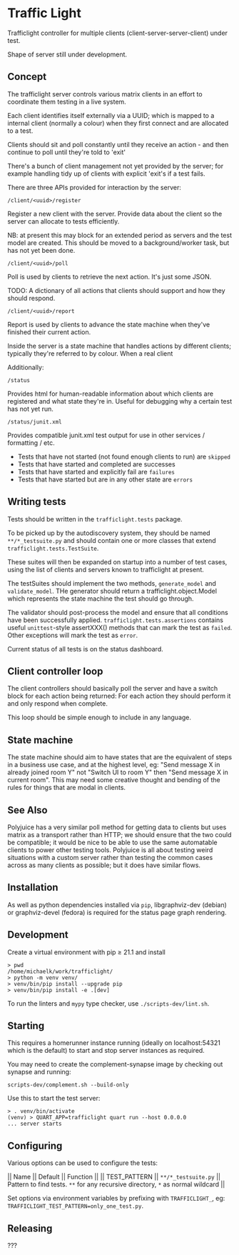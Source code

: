 # Traffic Light

Trafficlight controller for multiple clients (client-server-server-client) under test.

Shape of server still under development.

## Concept

The trafficlight server controls various matrix clients in an effort to coordinate them testing in a live system.

Each client identifies itself externally via a UUID; which is mapped to a internal client (normally a colour) when they first connect and are allocated to a test.

Clients should sit and poll constantly until they receive an action - and then continue to poll until they're told to 'exit'

There's a bunch of client management not yet provided by the server; for example handling tidy up of clients with explicit 'exit's if a test fails.

There are three APIs provided for interaction by the server:

`/client/<uuid>/register`

Register a new client with the server. Provide data about the client so the server can allocate to tests efficiently.

NB: at present this may block for an extended period as servers and the test model are created. This should be moved to a background/worker task, but has not yet been done.

`/client/<uuid>/poll`

Poll is used by clients to retrieve the next action. It's just some JSON.

TODO: A dictionary of all actions that clients should support and how they should respond.

`/client/<uuid>/report`

Report is used by clients to advance the state machine when they've finished their current action.

Inside the server is a state machine that handles actions by different clients; typically they're referred to by colour. When a real client 


Additionally:

`/status`

Provides html for human-readable information about which clients are registered and what state they're in. Useful for debugging why a certain test has not yet run.

`/status/junit.xml`

Provides compatible junit.xml test output for use in other services / formatting / etc.

 * Tests that have not started (not found enough clients to run) are `skipped`
 * Tests that have started and completed are successes
 * Tests that have started and explicitly fail are `failures`
 * Tests that have started but are in any other state are `errors`

## Writing tests

Tests should be written in the `trafficlight.tests` package.

To be picked up by the autodiscovery system, they should be named `**/*_testsuite.py` and should contain one or more classes that extend `trafficlight.tests.TestSuite`.

These suites will then be expanded on startup into a number of test cases, using the list of clients and servers known to trafficlight at present.

The testSuites should implement the two methods, `generate_model` and `validate_model`. THe generator should return a trafficlight.object.Model which represents the state machine the test should go through.

The validator should post-process the model and ensure that all conditions have been successfully applied. `trafficlight.tests.assertions` contains useful `unittest`-style assertXXX() methods that can mark the test as `failed`. Other exceptions will mark the test as `error`.

Current status of all tests is on the status dashboard.

## Client controller loop

The client controllers should basically poll the server and have a switch block for each action being returned: For each action they should perform it and only respond when complete.

This loop should be simple enough to include in any language.

## State machine

The state machine should aim to have states that are the equivalent of steps in a business use case, and at the highest level, eg: "Send message X in already joined room Y" not "Switch UI to room Y" then "Send message X in current room". This may need some creative thought and bending of the rules for things that are modal in clients.

## See Also

Polyjuice has a very similar poll method for getting data to clients but uses matrix as a transport rather than HTTP; we should ensure that the two could be compatible; it would be nice to be able to use the same automatable clients to power other testing tools. Polyjuice is all about testing weird situations with a custom server rather than testing the common cases across as many clients as possible; but it does have similar flows.

## Installation

As well as python dependencies installed via `pip`, libgraphviz-dev (debian) or graphviz-devel (fedora) is required for the status page graph rendering.

## Development

Create a virtual environment with pip ≥ 21.1 and install
```shell
> pwd
/home/michaelk/work/trafficlight/
> python -m venv venv/
> venv/bin/pip install --upgrade pip
> venv/bin/pip install -e .[dev]
```


To run the linters and `mypy` type checker, use `./scripts-dev/lint.sh`.

## Starting

This requires a homerunner instance running (ideally on localhost:54321 which is the default) to start and stop server instances as required.

You may need to create the complement-synapse image by checking out synapse and running:

`scripts-dev/complement.sh --build-only`

Use this to start the test server:
```shell
> . venv/bin/activate
(venv) > QUART_APP=trafficlight quart run --host 0.0.0.0
... server starts
```

## Configuring

Various options can be used to configure the tests:

|| Name  || Default || Function ||
|| TEST\_PATTERN || `**/*_testsuite.py` || Pattern to find tests. `**` for any recursive directory, `*` as normal wildcard ||

Set options via environment variables by prefixing with `TRAFFICLIGHT_`, eg: `TRAFFICLIGHT_TEST_PATTERN=only_one_test.py`.

## Releasing

???

